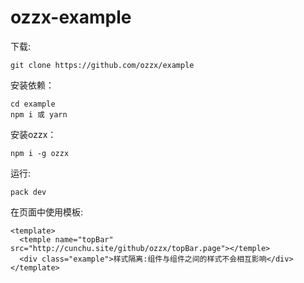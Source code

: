 # ozzx-example

下载:
```
git clone https://github.com/ozzx/example
```
安装依赖：
```
cd example
npm i 或 yarn
```
安装ozzx：
```
npm i -g ozzx
```
运行:
```
pack dev
```

在页面中使用模板:
```
<template>
  <temple name="topBar" src="http://cunchu.site/github/ozzx/topBar.page"></temple>
  <div class="example">样式隔离:组件与组件之间的样式不会相互影响</div>
</template>
```
